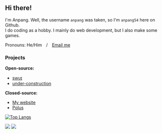 
## Hi there!
I'm Anpang. Well, the username `anpang` was taken, so I'm `anpang54` here on Github.\
I do coding as a hobby. I mainly do web development, but I also make some games.

Pronouns: He/Him&emsp;/&emsp;[Email me](mailto:anpang59@gmail.com)

### Projects

**Open-source:**
* [swᴜɪ](https://github.com/anpang54/swui)
* [under-construction](https://github.com/anpang54/under-construction)
  
**Closed-source:**
* [My website](https://anpang.fun/)
* [Polus](https://polus.anpang.fun)

[![Top Langs](https://github-readme-stats.vercel.app/api/top-langs/?username=anpang54&layout=donut&theme=dark)](https://github.com/anuraghazra/github-readme-stats)

![](https://komarev.com/ghpvc/?username=Anpang54&style=for-the-badge) ![](https://img.shields.io/badge/Level-Slightly%20known-%23f60?style=for-the-badge)
